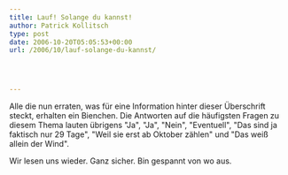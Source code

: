 ```yaml
---
title: Lauf! Solange du kannst!
author: Patrick Kollitsch
type: post
date: 2006-10-20T05:05:53+00:00
url: /2006/10/lauf-solange-du-kannst/




---
```

Alle die nun erraten, was für eine Information hinter dieser Überschrift steckt, erhalten ein Bienchen. Die Antworten auf die häufigsten Fragen zu diesem Thema lauten übrigens "Ja", "Ja", "Nein", "Eventuell", "Das sind ja faktisch nur 29 Tage", "Weil sie erst ab Oktober zählen" und "Das weiß allein der Wind". 

Wir lesen uns wieder. Ganz sicher. Bin gespannt von wo aus.

